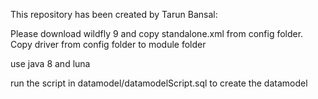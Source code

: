 This repository has been created by Tarun Bansal:

Please download wildfly 9 and copy standalone.xml from config folder.
Copy driver from config folder to module folder

use java 8 and luna

run the script in datamodel/datamodelScript.sql to create the datamodel